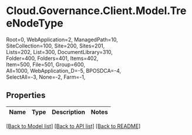 # Cloud.Governance.Client.Model.TreeNodeType
Root=0, WebApplication=2, ManagedPath=10, </br>SiteCollection=100, Site=200, Sites=201, </br>Lists=202, List=300, DocumentLibrary=310, </br>Folder=400, Folders=401, Items=402, </br>Item=500, File=501, Group=600, </br>All=1000, WebApplication_D=-5, BPOSDCA=-4, </br>SelectAll=-3, None=-2, Farm=-1, </br>
## Properties

Name | Type | Description | Notes
------------ | ------------- | ------------- | -------------

[[Back to Model list]](../README.md#documentation-for-models) [[Back to API list]](../README.md#documentation-for-api-endpoints) [[Back to README]](../README.md)

